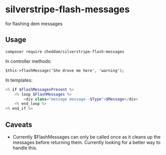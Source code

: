 # silverstripe-flash-messages

for flashing dem messages

## Usage

`composer require cheddam/silverstripe-flash-messages`

In controller methods:

`$this->flashMessage('She drove me here', 'warning');`

In templates:

```php
<% if $FlashMessagesPresent %>
	<% loop $FlashMessages %>
		<div class="message message--$Type">$Message</div>
	<% end_loop %>
<% end_if %>
```

## Caveats

- Currently $FlashMessages can only be called once as it cleans up the messages before returning them. Currently looking for a better way to handle this.
